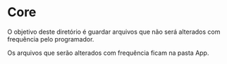 # Core

O objetivo deste diretório é guardar arquivos que não será alterados com frequência pelo programador.

Os arquivos que serão alterados com frequência ficam na pasta App.


